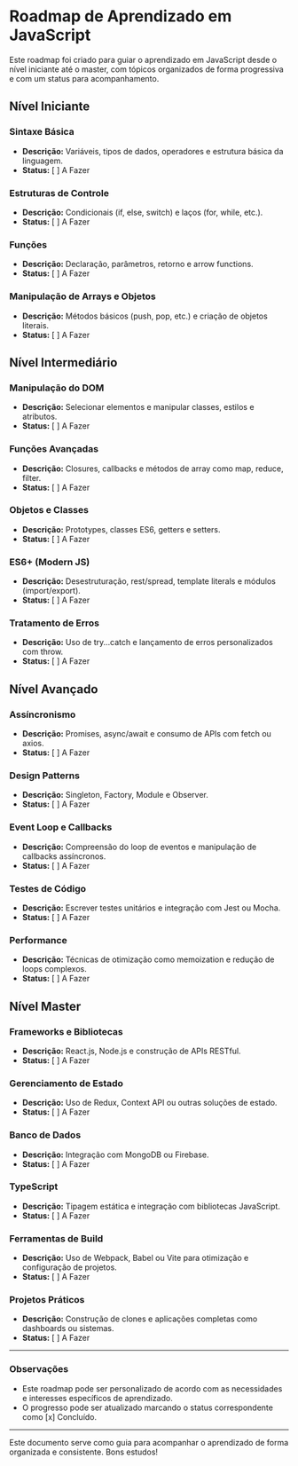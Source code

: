 # Roadmap de Aprendizado em JavaScript

Este roadmap foi criado para guiar o aprendizado em JavaScript desde o nível iniciante até o master, com tópicos organizados de forma progressiva e com um status para acompanhamento.

## Nível Iniciante

### Sintaxe Básica
- **Descrição:** Variáveis, tipos de dados, operadores e estrutura básica da linguagem.
- **Status:** [ ] A Fazer

### Estruturas de Controle
- **Descrição:** Condicionais (if, else, switch) e laços (for, while, etc.).
- **Status:** [ ] A Fazer

### Funções
- **Descrição:** Declaração, parâmetros, retorno e arrow functions.
- **Status:** [ ] A Fazer

### Manipulação de Arrays e Objetos
- **Descrição:** Métodos básicos (push, pop, etc.) e criação de objetos literais.
- **Status:** [ ] A Fazer

## Nível Intermediário

### Manipulação do DOM
- **Descrição:** Selecionar elementos e manipular classes, estilos e atributos.
- **Status:** [ ] A Fazer

### Funções Avançadas
- **Descrição:** Closures, callbacks e métodos de array como map, reduce, filter.
- **Status:** [ ] A Fazer

### Objetos e Classes
- **Descrição:** Prototypes, classes ES6, getters e setters.
- **Status:** [ ] A Fazer

### ES6+ (Modern JS)
- **Descrição:** Desestruturação, rest/spread, template literals e módulos (import/export).
- **Status:** [ ] A Fazer

### Tratamento de Erros
- **Descrição:** Uso de try...catch e lançamento de erros personalizados com throw.
- **Status:** [ ] A Fazer

## Nível Avançado

### Assíncronismo
- **Descrição:** Promises, async/await e consumo de APIs com fetch ou axios.
- **Status:** [ ] A Fazer

### Design Patterns
- **Descrição:** Singleton, Factory, Module e Observer.
- **Status:** [ ] A Fazer

### Event Loop e Callbacks
- **Descrição:** Compreensão do loop de eventos e manipulação de callbacks assíncronos.
- **Status:** [ ] A Fazer

### Testes de Código
- **Descrição:** Escrever testes unitários e integração com Jest ou Mocha.
- **Status:** [ ] A Fazer

### Performance
- **Descrição:** Técnicas de otimização como memoization e redução de loops complexos.
- **Status:** [ ] A Fazer

## Nível Master

### Frameworks e Bibliotecas
- **Descrição:** React.js, Node.js e construção de APIs RESTful.
- **Status:** [ ] A Fazer

### Gerenciamento de Estado
- **Descrição:** Uso de Redux, Context API ou outras soluções de estado.
- **Status:** [ ] A Fazer

### Banco de Dados
- **Descrição:** Integração com MongoDB ou Firebase.
- **Status:** [ ] A Fazer

### TypeScript
- **Descrição:** Tipagem estática e integração com bibliotecas JavaScript.
- **Status:** [ ] A Fazer

### Ferramentas de Build
- **Descrição:** Uso de Webpack, Babel ou Vite para otimização e configuração de projetos.
- **Status:** [ ] A Fazer

### Projetos Práticos
- **Descrição:** Construção de clones e aplicações completas como dashboards ou sistemas.
- **Status:** [ ] A Fazer

---

### Observações
- Este roadmap pode ser personalizado de acordo com as necessidades e interesses específicos de aprendizado.
- O progresso pode ser atualizado marcando o status correspondente como [x] Concluído.

---

Este documento serve como guia para acompanhar o aprendizado de forma organizada e consistente. Bons estudos!
